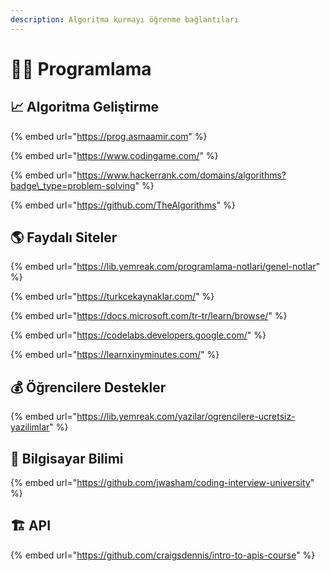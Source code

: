 ```yaml
---
description: Algoritma kurmayı öğrenme bağlantıları
---
```


# 👨‍💻 Programlama

## 📈 Algoritma Geliştirme

{% embed url="https://prog.asmaamir.com" %}

{% embed url="https://www.codingame.com/" %}

{% embed url="https://www.hackerrank.com/domains/algorithms?badge\_type=problem-solving" %}

{% embed url="https://github.com/TheAlgorithms" %}

## 🌎 Faydalı Siteler

{% embed url="https://lib.yemreak.com/programlama-notlari/genel-notlar" %}

{% embed url="https://turkcekaynaklar.com/" %}

{% embed url="https://docs.microsoft.com/tr-tr/learn/browse/" %}

{% embed url="https://codelabs.developers.google.com/" %}

{% embed url="https://learnxinyminutes.com/" %}

## 💰 Öğrencilere Destekler

{% embed url="https://lib.yemreak.com/yazilar/ogrencilere-ucretsiz-yazilimlar" %}

## 🧪 Bilgisayar Bilimi

{% embed url="https://github.com/jwasham/coding-interview-university" %}

## 🏗️ API

{% embed url="https://github.com/craigsdennis/intro-to-apis-course" %}





